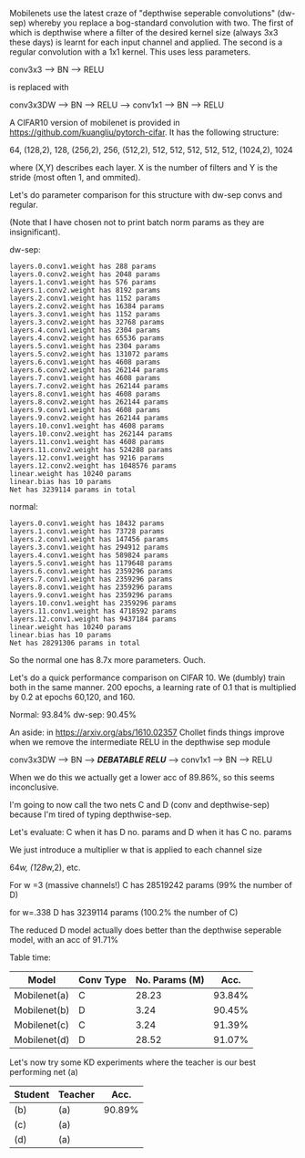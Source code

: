Mobilenets use the latest craze of "depthwise seperable convolutions" (dw-sep) whereby you replace a bog-standard convolution with two. The first of which is depthwise where a filter of the desired kernel size (always 3x3 these days) is learnt for each input channel and applied. The second is a regular convolution with a 1x1 kernel. This uses less parameters.

conv3x3 --> BN --> RELU

is replaced with 

conv3x3DW --> BN --> RELU --> conv1x1 --> BN --> RELU

A CIFAR10 version of mobilenet is provided in https://github.com/kuangliu/pytorch-cifar. It has the following structure:

64, (128,2), 128, (256,2), 256, (512,2), 512, 512, 512, 512, 512, (1024,2), 1024

where (X,Y) describes each layer. X is the number of filters and Y is the stride (most often 1, and ommited).

Let's do parameter comparison for this structure with dw-sep convs and regular.

(Note that I have chosen not to print batch norm params as they are insignificant).

dw-sep:
```conv1.weight has 864 params
layers.0.conv1.weight has 288 params
layers.0.conv2.weight has 2048 params
layers.1.conv1.weight has 576 params
layers.1.conv2.weight has 8192 params
layers.2.conv1.weight has 1152 params
layers.2.conv2.weight has 16384 params
layers.3.conv1.weight has 1152 params
layers.3.conv2.weight has 32768 params
layers.4.conv1.weight has 2304 params
layers.4.conv2.weight has 65536 params
layers.5.conv1.weight has 2304 params
layers.5.conv2.weight has 131072 params
layers.6.conv1.weight has 4608 params
layers.6.conv2.weight has 262144 params
layers.7.conv1.weight has 4608 params
layers.7.conv2.weight has 262144 params
layers.8.conv1.weight has 4608 params
layers.8.conv2.weight has 262144 params
layers.9.conv1.weight has 4608 params
layers.9.conv2.weight has 262144 params
layers.10.conv1.weight has 4608 params
layers.10.conv2.weight has 262144 params
layers.11.conv1.weight has 4608 params
layers.11.conv2.weight has 524288 params
layers.12.conv1.weight has 9216 params
layers.12.conv2.weight has 1048576 params
linear.weight has 10240 params
linear.bias has 10 params
Net has 3239114 params in total
```
normal:
```conv1.weight has 864 params
layers.0.conv1.weight has 18432 params
layers.1.conv1.weight has 73728 params
layers.2.conv1.weight has 147456 params
layers.3.conv1.weight has 294912 params
layers.4.conv1.weight has 589824 params
layers.5.conv1.weight has 1179648 params
layers.6.conv1.weight has 2359296 params
layers.7.conv1.weight has 2359296 params
layers.8.conv1.weight has 2359296 params
layers.9.conv1.weight has 2359296 params
layers.10.conv1.weight has 2359296 params
layers.11.conv1.weight has 4718592 params
layers.12.conv1.weight has 9437184 params
linear.weight has 10240 params
linear.bias has 10 params
Net has 28291306 params in total
```
So the normal one has 8.7x more parameters. Ouch.

Let's do a quick performance comparison on CIFAR 10. We (dumbly) train both in the same manner. 200 epochs, a learning rate of 0.1 that is multiplied by 0.2 at epochs 60,120, and 160. 

Normal: 93.84%
dw-sep: 90.45%

An aside: in https://arxiv.org/abs/1610.02357 Chollet finds things improve when we remove the intermediate RELU in the depthwise sep module

conv3x3DW --> BN --> ***DEBATABLE RELU*** --> conv1x1 --> BN --> RELU

When we do this we actually get a lower acc of 89.86%, so this seems inconclusive.

I'm going to now call the two nets C and D (conv and depthwise-sep) because I'm tired of typing depthwise-sep.

Let's evaluate: C when it has D no. params
            and D when it has C no. params
            
We just introduce a multiplier w that is applied to each channel size

64*w, (128*w,2), etc.

For w =3 (massive channels!) C has 28519242 params (99% the number of D)

for w=.338 D has 3239114 params (100.2% the number of C)

The reduced D model actually does better than the depthwise seperable model, with an acc of 91.71%

Table time:

| Model         | Conv Type | No. Params (M) | Acc.     | 
|---------------|-----------|----------------|----------|
| Mobilenet(a)  | C         |  28.23         | 93.84%   |
| Mobilenet(b)  | D         |   3.24         | 90.45%   |
| Mobilenet(c)  | C         |   3.24         | 91.39%   |
| Mobilenet(d)  | D         |  28.52         | 91.07%   |


Let's now try some KD experiments where the teacher is our best performing net (a)

| Student | Teacher | Acc.   |
|---------|---------|--------|
| (b)     | (a)     | 90.89% | 
| (c)     | (a)     |
| (d)     | (a)     |







